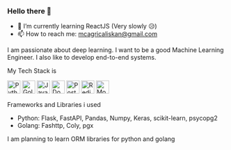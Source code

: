### Hello there 👋

<!--
**mcagricaliskan/mcagricaliskan** is a ✨ _special_ ✨ repository because its `README.md` (this file) appears on your GitHub profile.

Here are some ideas to get you started:

- 🔭 I’m currently working on ...
- 👯 I’m looking to collaborate on ...
- 🤔 I’m looking for help with ...
- 💬 Ask me about ...
- 😄 Pronouns: ...
- ⚡ Fun fact: ...
-->

- 🌱 I’m currently learning ReactJS (Very slowly 😥)
- 📫 How to reach me: mcagricaliskan@gmail.com


I am passionate about deep learning. I want to be a good Machine Learning Engineer. I also like to develop end-to-end systems.

My Tech Stack is

<p>
<img height=30px alt="Python" src="https://img.stackshare.io/service/993/pUBY5pVj.png"/>
<img height=30px alt="Golang" src="https://img.stackshare.io/service/1005/O6AczwfV_400x400.png"/>
<img height=30px alt="Javascript" src="https://img.stackshare.io/service/1209/javascript.jpeg"/>
<img height=30px alt="Docker" src="https://img.stackshare.io/service/586/n4u37v9t_400x400.png"/>
<img height=30px alt="Postgresql" src="https://img.stackshare.io/service/1028/ASOhU5xJ.png"/>
<img height=30px alt="Redis" src="https://img.stackshare.io/service/1031/default_cbce472cd134adc6688572f999e9122b9657d4ba.png"/>
<img height=30px alt="Mongodb" src="https://img.stackshare.io/service/1030/leaf-360x360.png"/>
</p>

Frameworks and Libraries i used

- Python: Flask, FastAPI, Pandas, Numpy, Keras, scikit-learn, psycopg2
- Golang: Fashttp, Coly, pgx

I am planning to learn ORM libraries for python and golang
